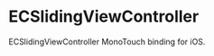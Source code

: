 ECSlidingViewController
=======================

ECSlidingViewController MonoTouch binding for iOS.
